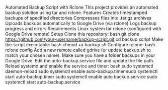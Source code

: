 Automated Backup Script with Rclone 
This project provides an automated backup solution using tar and rclone. 
Features 
Creates timestamped backups of specified directories
Compresses files into .tar.gz archives
Uploads backups automatically to Google Drive (via rclone)
Logs backup progress and errors 
Requirements 
Linux system
tar
rclone (configured with Google Drive remote) 
Setup 
Clone this repository: bash git clone https://github.com/your-username/backup-script.git cd backup
script 
Make the script executable: bash chmod +x backup.sh 
Configure rclone: bash rclone config 
Add a new remote called gdrive (or update backup.sh to match your chosen name).
Make sure you have a folder backups in your Google Drive.
Edit the auto-backup.service file and update the file path.
Reload systemd and enable the service and timer: bash sudo systemctl daemon-reload sudo systemctl enable
auto-backup.timer sudo systemctl start auto-backup.timer sudo systemctl enable auto
backup.service sudo systemctl start auto-backup.service
